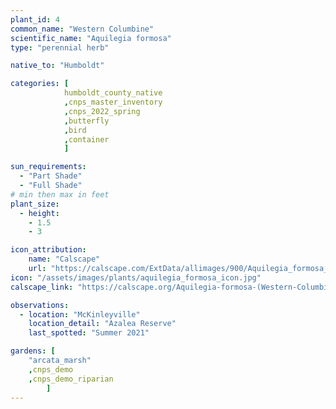 ```yaml
---
plant_id: 4
common_name: "Western Columbine"
scientific_name: "Aquilegia formosa"
type: "perennial herb"

native_to: "Humboldt"

categories: [ 
            humboldt_county_native
            ,cnps_master_inventory
            ,cnps_2022_spring
            ,butterfly
            ,bird
            ,container
            ]

sun_requirements:
  - "Part Shade"
  - "Full Shade"
# min then max in feet
plant_size:
  - height: 
    - 1.5
    - 3

icon_attribution: 
    name: "Calscape"
    url: "https://calscape.com/ExtData/allimages/900/Aquilegia_formosa_900_65.jpg"
icon: "/assets/images/plants/aquilegia_formosa_icon.jpg"
calscape_link: "https://calscape.org/Aquilegia-formosa-(Western-Columbine)"

observations: 
  - location: "McKinleyville"
    location_detail: "Azalea Reserve"
    last_spotted: "Summer 2021"

gardens: [
    "arcata_marsh" 
    ,cnps_demo
    ,cnps_demo_riparian
        ]
---
```


